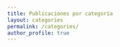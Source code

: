 ```yaml
---
title: Publicaciones por categoría
layout: categories
permalink: /categories/
author_profile: true
---
```

